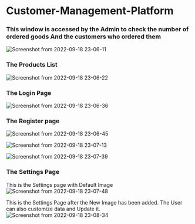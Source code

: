 # Customer-Management-Platform

### This window is accessed by the Admin to check the number of ordered goods And the customers who ordered them

![Screenshot from 2022-09-18 23-06-11](https://user-images.githubusercontent.com/111923574/190926719-adfd4906-3b91-4c10-9681-04dafa98996d.png)

### The Products List
![Screenshot from 2022-09-18 23-06-22](https://user-images.githubusercontent.com/111923574/190926725-0847ef53-aa21-497a-8c74-319e1551231b.png)

### The Login Page
![Screenshot from 2022-09-18 23-06-36](https://user-images.githubusercontent.com/111923574/190926731-133c1196-112e-45e6-8999-16e34c6e10bf.png)

### The Register page
![Screenshot from 2022-09-18 23-06-45](https://user-images.githubusercontent.com/111923574/190926738-846d162e-1f29-47e8-9af9-9ad2c29b0b1c.png)

![Screenshot from 2022-09-18 23-07-13](https://user-images.githubusercontent.com/111923574/190926743-34a83725-f188-4309-beee-43693c6de756.png)

![Screenshot from 2022-09-18 23-07-39](https://user-images.githubusercontent.com/111923574/190926746-77ba5a01-a8cb-41c2-aae9-6809113ea218.png)

### The Settings Page
This is the Settings page with Default  Image
![Screenshot from 2022-09-18 23-07-48](https://user-images.githubusercontent.com/111923574/190926750-42912cb8-e2bc-4955-8ce2-796f631de265.png)

This is the Settings Page after the New Image has been added. The User can also customize data and Update it.
![Screenshot from 2022-09-18 23-08-34](https://user-images.githubusercontent.com/111923574/190926757-93df6d29-c433-4e27-99ef-89098d34ab9d.png)
